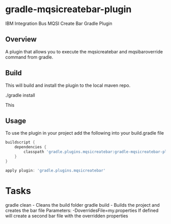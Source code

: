 # gradle-mqsicreatebar-plugin
IBM Integration Bus MQSI Create Bar Gradle Plugin

Overview
--------

A plugin that allows you to execute the mqsicreatebar and mqsibaroverride command from gradle.

Build
-----

This will build and install the plugin to the local maven repo.

./gradle install

This 

Usage
-----

To use the plugin in your project add the following into your build.gradle file

```groovy
buildscript {
    dependencies {
        classpath 'gradle.plugins.mqsicreatebar:gradle-mqsicreatebar-plugin:1.0'
    }
}

apply plugin: 'gradle.plugins.mqsicreatebar'
```

Tasks
=====

gradle clean - Cleans the build folder
gradle build - Builds the project and creates the bar file
    Parameters:
		-DoverridesFile=my.properties
		If defined will create a second bar file with the overridden properties